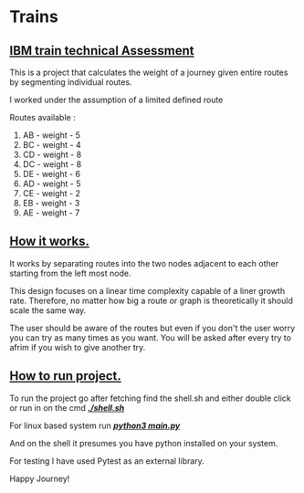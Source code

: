 # Trains
<h2><u>IBM train technical Assessment</u></h2>

<p>This is a project that calculates the weight of a journey
given entire routes by segmenting individual routes.</p>

I worked under the assumption of a limited defined route
<p>Routes available :</p>
<ol>
    <li>AB - weight - 5</li>
    <li>BC - weight - 4</li>
    <li>CD - weight - 8</li>
    <li>DC - weight - 8</li>
    <li>DE - weight - 6</li>
    <li>AD - weight - 5</li>
    <li>CE - weight - 2</li>
    <li>EB - weight - 3</li>
    <li>AE - weight - 7</li>
</ol>

<h2><u>How it works.</u></h2>
<p>It works by separating routes into the two nodes adjacent 
to each other starting from the left most node.
</p>
<p>
This design focuses on a linear time complexity capable 
of a liner growth rate. Therefore, no matter how big a route or
graph is theoretically it should scale the same way.
</p>
<p>
The user should be aware of the routes but even if you
don't the user worry you can try as many times as you want.
You will be asked after every try to afrim if you wish to
give another try.
</p>

<h2><u>How to run project.</u></h2>

<p>To run the project go after fetching find the shell.sh
and either double click or run in on the cmd
<b><i><u>./shell.sh</u></i></b>

</p>

<p>For linux based system run
<b><i><u>python3 main.py</u></i></b>

</p>


<p>
And on the shell it presumes you have python installed on
your system.
</p>

<p>For testing I have used Pytest as an external library.</p>

<p>Happy Journey! </p>